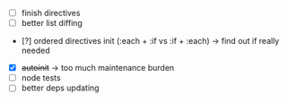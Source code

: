 * [ ] finish directives
* [ ] better list diffing
* [?] ordered directives init (:each + :if vs :if + :each) -> find out if really needed
* [x] ~~autoinit~~ -> too much maintenance burden
* [ ] node tests
* [ ] better deps updating
